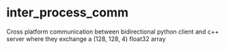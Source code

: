 # inter_process_comm
Cross platform communication between bidirectional python client and c++ server where they exchange a (128, 128, 4) float32 array
